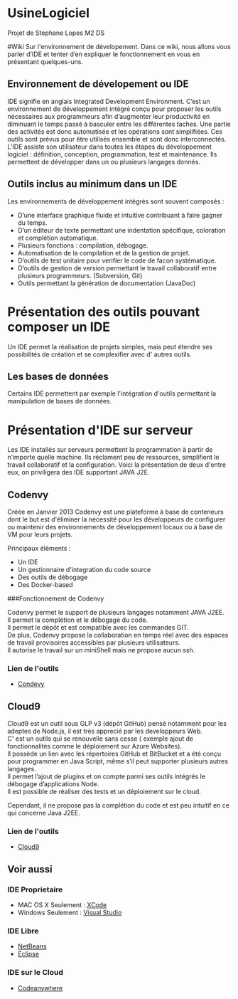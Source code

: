 # UsineLogiciel
Projet de Stephane Lopes M2 DS

#Wiki Sur l'environnement de dévelopement.
Dans ce wiki, nous allons vous parler d’IDE et tenter d’en expliquer le fonctionnement en vous en présentant quelques-uns.

## Environnement de dévelopement ou IDE
IDE signifie en anglais Integrated Development Environment. 
C’est un environnement de développement intégré conçu pour proposer les outils nécessaires aux programmeurs afin d’augmenter leur productivité en diminuant le temps passé à basculer entre les différentes taches.
Une partie des activités est donc automatisée et les opérations sont simplifiées.
Ces outils sont prévus pour être utilisés ensemble et sont donc interconnectés.
L’IDE assiste son utilisateur dans toutes les étapes du développement logiciel : définition, conception, programmation, test et maintenance.
Ils permettent de développer dans un ou plusieurs langages donnés.

## Outils inclus au minimum dans un IDE
Les environnements de développement intégrés sont souvent composés :
-	D’une interface graphique fluide et intuitive contribuant à faire gagner du temps.
-	D’un éditeur de texte permettant une indentation spécifique, coloration et complétion automatique.
-	Plusieurs fonctions : compilation, débogage.
-	Automatisation de la compilation et de la gestion de projet.
-	D’outils de test unitaire pour verifier le code de facon systématique.
-	D’outils de gestion de version permettant le travail collaboratif entre plusieurs programmeurs. (Subversion, Git)
-	Outils permettant la génération de documentation (JavaDoc)


# Présentation des outils pouvant composer un IDE
Un IDE permet la réalisation de projets simples, mais peut étendre ses possibilités de création et se complexifier avec d'  autres outils.

## Les bases de données
Certains IDE permettent par exemple l'intégration d'outils permettant la manipulation de bases de données. 

# Présentation d'IDE sur serveur
Les IDE installés sur serveurs permettent la programmation à partir de n’importe quelle machine. Ils réclament peu de ressources, simplifient le travail collaboratif et la configuration.
Voici la présentation de deux d'entre eux, on priviligera des IDE supportant JAVA J2E.

## Codenvy

Créée en Janvier 2013 Codenvy est une plateforme à base de conteneurs dont le but est d'éliminer la nécessité pour les développeurs de configurer ou maintenir des environnements de développement locaux ou à base de VM pour leurs projets.    

Principaux éléments : 

- Un IDE
- Un gestionnaire d'integration du code source
- Des outils de débogage
- Des Docker-based 

###Fonctionnement de Codenvy

Codenvy permet le support de plusieurs langages notamment JAVA J2EE.     
Il permet la complétion et le débogage du code.    
Il permet le dépôt et est compatible avec les commandes GIT.    
De plus, Codenvy propose la collaboration en temps réel avec des espaces de travail provisoires accessibles par plusieurs utilisateurs.    
Il autorise le travail sur un miniShell mais ne propose aucun ssh.    


### Lien de l'outils
* [Condevy](https://codenvy.com/)

## Cloud9

Cloud9 est un outil sous GLP v3 (dépôt GitHub) pensé notamment pour les adeptes de Node.js, il est très apprecié par les developpeurs Web.   
C'  est un outils qui se renouvelle sans cesse ( exemple ajout de fonctionnalités comme le déploiement sur Azure Websites).  
Il possède un lien avec les répertoires GitHub et BitBucket et a été conçu pour programmer en Java Script, même s’il peut supporter plusieurs autres langages.    
Il permet l’ajout de plugins et on compte parmi ses outils intégrés le débogage d’applications Node.   
Il est possible de réaliser des tests et un déploiement sur le cloud.    

Cependant, il ne propose pas la complétion du code et est peu intuitif en ce qui concerne Java J2EE.   

### Lien de l'outils
* [Cloud9](https://c9.io/)

## Voir aussi
### IDE Proprietaire
* MAC OS X Seulement : [XCode](https://developer.apple.com/xcode/)
* Windows Seulement : [Visual Studio](https://www.visualstudio.com/)

### IDE Libre
* [NetBeans](https://netbeans.org/)
* [Eclipse](https://eclipse.org/home/index.php)

### IDE sur le Cloud
* [Codeanywhere](https://codeanywhere.com/)








